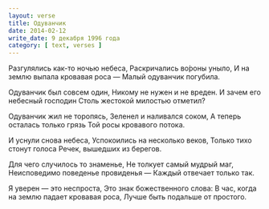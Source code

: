 ```yaml
---
layout: verse
title: Одуванчик
date: 2014-02-12
write_date: 9 декабря 1996 года
category: [ text, verses ]
---
```

Разгулялись как-то ночью небеса,
Раскричались во́роны уныло,
И на землю выпала кровавая роса —
Малый одуванчик погубила.

Одуванчик был совсем один,
Никому не нужен и не вреден.
И зачем его небесный господин
Столь жестокой милостью отметил?

Одуванчик жил не торопясь,
Зеленел и наливался соком,
А теперь осталась только грязь
Той росы кровавого потока.

И уснули снова небеса,
Успокоились на несколько веков,
Только тихо стонут голоса
Речек, вышедших из берегов.

Для чего случилось то знаменье,
Не толкует самый мудрый маг,
Неисповедимо поведенье провиденья —
Каждый отвечает только так.

Я уверен — это неспроста,
Это знак божественного слова:
В час, когда на землю падает кровавая роса,
Лучше быть подальше от простого.
